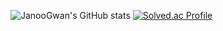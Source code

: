![JanooGwan's GitHub stats](https://github-readme-stats.vercel.app/api?username=JanooGwan&show_icons=true&theme=tokyonight)
[![Solved.ac Profile](http://mazassumnida.wtf/api/v2/generate_badge?boj=janoogwan39)](https://solved.ac/janoogwan39/)
